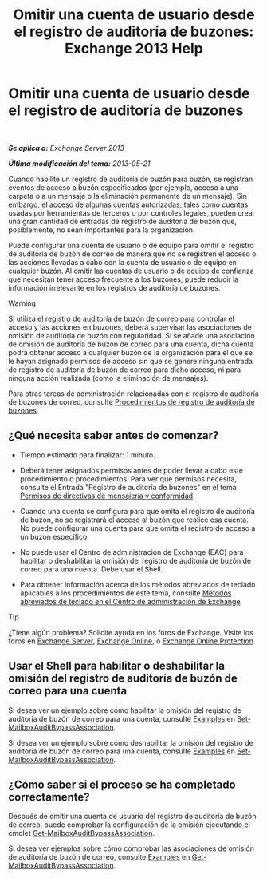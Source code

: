 ﻿---
title: 'Omitir una cuenta de usuario desde el registro de auditoría de buzones: Exchange 2013 Help'
TOCTitle: Omitir una cuenta de usuario desde el registro de auditoría de buzones
ms:assetid: 98a87071-fe31-4b67-beb8-a73799e54df2
ms:mtpsurl: https://technet.microsoft.com/es-es/library/Ff461934(v=EXCHG.150)
ms:contentKeyID: 49895796
ms.date: 04/23/2018
mtps_version: v=EXCHG.150
ms.translationtype: HT
---

# Omitir una cuenta de usuario desde el registro de auditoría de buzones

 

_**Se aplica a:** Exchange Server 2013_

_**Última modificación del tema:** 2013-05-21_

Cuando habilite un registro de auditoría de buzón para buzón, se registran eventos de acceso a buzón especificados (por ejemplo, acceso a una carpeta o a un mensaje o la eliminación permanente de un mensaje). Sin embargo, el acceso de algunas cuentas autorizadas, tales como cuentas usadas por herramientas de terceros o por controles legales, pueden crear una gran cantidad de entradas de registro de auditoría de buzón que, posiblemente, no sean importantes para la organización.

Puede configurar una cuenta de usuario o de equipo para omitir el registro de auditoría de buzón de correo de manera que no se registren el acceso o las acciones llevadas a cabo con la cuenta de usuario o de equipo en cualquier buzón. Al omitir las cuentas de usuario o de equipo de confianza que necesitan tener acceso frecuente a los buzones, puede reducir la información irrelevante en los registros de auditoría de buzones.


> [!WARNING]
> Si utiliza el registro de auditoría de buzón de correo para controlar el acceso y las acciones en buzones, deberá supervisar las asociaciones de omisión de auditoría de buzón con regularidad. Si se añade una asociación de omisión de auditoría de buzón de correo para una cuenta, dicha cuenta podrá obtener acceso a cualquier buzón de la organización para el que se le hayan asignado permisos de acceso sin que se genere ninguna entrada de registro de auditoría de buzón de correo para dicho acceso, ni para ninguna acción realizada (como la eliminación de mensajes).



Para otras tareas de administración relacionadas con el registro de auditoría de buzones de correo, consulte [Procedimientos de registro de auditoría de buzones](mailbox-audit-logging-procedures-exchange-2013-help.md).

## ¿Qué necesita saber antes de comenzar?

  - Tiempo estimado para finalizar: 1 minuto.

  - Deberá tener asignados permisos antes de poder llevar a cabo este procedimiento o procedimientos. Para ver qué permisos necesita, consulte el Entrada "Registro de auditoría de buzones" en el tema [Permisos de directivas de mensajería y conformidad](messaging-policy-and-compliance-permissions-exchange-2013-help.md).

  - Cuando una cuenta se configura para que omita el registro de auditoría de buzón, no se registrará el acceso al buzón que realice esa cuenta. No puede configurar una cuenta para que omita el registro de acceso a un buzón específico.

  - No puede usar el Centro de administración de Exchange (EAC) para habilitar o deshabilitar la omisión del registro de auditoría de buzón de correo para una cuenta. Debe usar el Shell.

  - Para obtener información acerca de los métodos abreviados de teclado aplicables a los procedimientos de este tema, consulte [Métodos abreviados de teclado en el Centro de administración de Exchange](keyboard-shortcuts-in-the-exchange-admin-center-exchange-online-protection-help.md).


> [!TIP]
> ¿Tiene algún problema? Solicite ayuda en los foros de Exchange. Visite los foros en <A href="https://go.microsoft.com/fwlink/p/?linkid=60612">Exchange Server</A>, <A href="https://go.microsoft.com/fwlink/p/?linkid=267542">Exchange Online</A>, o <A href="https://go.microsoft.com/fwlink/p/?linkid=285351">Exchange Online Protection</A>.



## Usar el Shell para habilitar o deshabilitar la omisión del registro de auditoría de buzón de correo para una cuenta

Si desea ver un ejemplo sobre cómo habilitar la omisión del registro de auditoría de buzón de correo para una cuenta, consulte [Examples](https://technet.microsoft.com/es-es/ff696758\(exchg.150\)#examples) en [Set-MailboxAuditBypassAssociation](https://technet.microsoft.com/es-es/library/ff696758\(v=exchg.150\)).

Si desea ver un ejemplo sobre cómo deshabilitar la omisión del registro de auditoría de buzón de correo para una cuenta, consulte [Examples](https://technet.microsoft.com/es-es/ff696758\(exchg.150\)#examples) en [Set-MailboxAuditBypassAssociation](https://technet.microsoft.com/es-es/library/ff696758\(v=exchg.150\)).

## ¿Cómo saber si el proceso se ha completado correctamente?

Después de omitir una cuenta de usuario del registro de auditoría de buzón de correo, puede comprobar la configuración de la omisión ejecutando el cmdlet [Get-MailboxAuditBypassAssociation](https://technet.microsoft.com/es-es/library/ff696741\(v=exchg.150\)).

Si desea ver ejemplos sobre cómo comprobar las asociaciones de omisión de auditoría de buzón de correo, consulte [Examples](https://technet.microsoft.com/es-es/ff696741\(exchg.150\)#examples) en [Get-MailboxAuditBypassAssociation](https://technet.microsoft.com/es-es/library/ff696741\(v=exchg.150\)).

